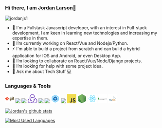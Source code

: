 ### Hi there, I am [Jordan Larson](#)👋
<img src="https://komarev.com/ghpvc/?username=jordanjs1" alt="jordanjs1" />

- 🌱  I'm a Fullstask Javascript developer, with an interest in Full-stack development, I am keen in learning new technologies and increasing my expertise in them. 
- 🔭  I’m currently working on React/Vue and Nodejs/Python. 
- ⚡  I'm able to build a project from scratch and can build a hybrid application for IOS and Android, or even Desktop App.
- 👯  I’m looking to collaborate on React/Vue/Node/Django projects.
- 🤔  I’m looking for help with some project idea.
- 💬  Ask me about Tech Stuff 💻

### Languages & Tools

<code><img height="30" src="https://raw.githubusercontent.com/github/explore/80688e429a7d4ef2fca1e82350fe8e3517d3494d/topics/git/git.png"></code>
<code><img height="30" src="https://raw.githubusercontent.com/jmnote/z-icons/master/svg/python.svg"></code>
<code><img height="30" src="https://github.com/jalbertsr/logo-badge-images/blob/master/img/rsz_ant-design.png?raw=true"></code>
<code><img height="30" src="https://github.com/MarioTerron/logo-images/blob/master/logos/redux.png"></code>
<code><img height="30" src="https://github.com/jalbertsr/logo-badge-images/blob/master/img/rsz_nextjs.png?raw=true"></code>
<code><img height="30" src="https://github.com/jalbertsr/logo-badge-images/blob/master/img/rsz_electron.png?raw=true"></code> 
<code><img height="30" src="https://raw.githubusercontent.com/ddmarin94/React-Webpack-Github/master/img/webpack.png"></code>
<code><img height="30" src="https://i.imgur.com/VyjCJuz.png"></code> 
<code><img height="30" src="https://raw.githubusercontent.com/github/explore/80688e429a7d4ef2fca1e82350fe8e3517d3494d/topics/javascript/javascript.png"></code>
<code><img height="30" src="https://raw.githubusercontent.com/github/explore/80688e429a7d4ef2fca1e82350fe8e3517d3494d/topics/nodejs/nodejs.png"></code>
<code><img height="30" src="https://raw.githubusercontent.com/github/explore/80688e429a7d4ef2fca1e82350fe8e3517d3494d/topics/react/react.png"></code>
<code><img height="30" src="https://raw.githubusercontent.com/github/explore/80688e429a7d4ef2fca1e82350fe8e3517d3494d/topics/mongodb/mongodb.png"></code>
<code><img height="30" src="https://raw.githubusercontent.com/github/explore/80688e429a7d4ef2fca1e82350fe8e3517d3494d/topics/mysql/mysql.png"></code>



[![Jordan's github stats](https://github-readme-stats.vercel.app/api?username=jordanjs1&show_icons=true)](https://github-readme-stats.vercel.app/api?username=jordanjs1&show_icons=true)

[![Most Used Languages](https://github-readme-stats.vercel.app/api/top-langs/?username=jordanjs1&layout=compact)](https://github-readme-stats.vercel.app/api/top-langs/?username=jordanjs1&layout=compact)



